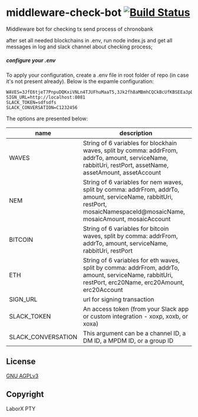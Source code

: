 # middleware-check-bot [![Build Status](https://travis-ci.org/ChronoBank/middleware-check-bot.svg?branch=master)](https://travis-ci.org/ChronoBank/middleware-check-bot)

Middleware bot for checking tx send process of chronobank

after set all needed blockchains in .env, run node index.js
and get all messages in log and slack channel about checking process;


##### сonfigure your .env

To apply your configuration, create a .env file in root folder of repo (in case it's not present already).
Below is the expamle configuration:

```
WAVES=3JfE6tjeT7PnpuDQKxiVNLn4TJUFhuMaaT5,3Jk2fh8aMBmhCQCkBcUfKBSEEa3pDMkDjCr,100,app_waves,amqp://localhost:5672,8081,LMOOH,100,3JfE6tjeT7PnpuDQKxiVNLn4TJUFhuMaaT5
SIGN_URL=http://localhost:8081
SLACK_TOKEN=sdfsdfs
SLACK_CONVERSATION=C1232456
```

The options are presented below:

| name | description|
| ------ | ------ |
| WAVES | String of 6 variables for blockhain waves, split by comma: addrFrom, addrTo, amount, serviceName, rabbitUri, restPort, assetName, assetAmount, assetAccount
| NEM | String of 6 variables for nem waves, split by comma: addrFrom, addrTo, amount, serviceName, rabbitUri, restPort, mosaicNamespaceId@mosaicName, mosaicAmount, mosaicAccount
| BITCOIN | String of 6 variables for bitcoin waves, split by comma: addrFrom, addrTo, amount, serviceName, rabbitUri, restPort
| ETH | String of 6 variables for eth waves, split by comma: addrFrom, addrTo, amount, serviceName, rabbitUri, restPort, erc20Name, erc20Amount, erc20Account
| SIGN_URL | url for signing transaction
| SLACK_TOKEN |  An access token (from your Slack app or custom integration - xoxp, xoxb, or xoxa)
| SLACK_CONVERSATION | This argument can be a channel ID, a DM ID, a MPDM ID, or a group ID

License
----
 [GNU AGPLv3](LICENSE)

Copyright
----
LaborX PTY
